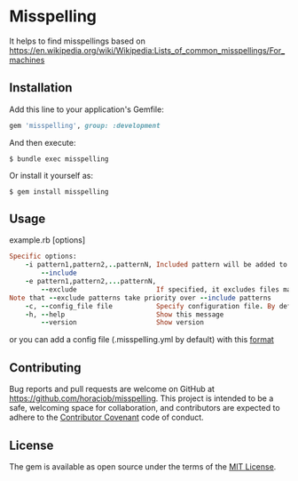 
# Misspelling
It helps to find misspellings based on https://en.wikipedia.org/wiki/Wikipedia:Lists_of_common_misspellings/For_machines

## Installation

Add this line to your application's Gemfile:

```ruby
gem 'misspelling', group: :development
```

And then execute:

    $ bundle exec misspelling

Or install it yourself as:

    $ gem install misspelling

## Usage

example.rb [options]

```ruby
Specific options:
    -i pattern1,pattern2,..patternN, Included pattern will be added to paths
        --include
    -e pattern1,pattern2,...patternN,
        --exclude                    If specified, it excludes files matching the given filename pattern from the search.
Note that --exclude patterns take priority over --include patterns
    -c, --config_file file           Specify configuration file. By default will look for .misspelling.yml
    -h, --help                       Show this message
        --version                    Show version
```
or you can add a config file (.misspelling.yml by default) with this [format](https://github.com/horaciob/misspelling/blob/master/config/misspelling.yml)

## Contributing

Bug reports and pull requests are welcome on GitHub at https://github.com/horaciob/misspelling.
This project is intended to be a safe, welcoming space for collaboration, and contributors are expected to adhere to the [Contributor Covenant](http://contributor-covenant.org) code of conduct.


## License

The gem is available as open source under the terms of the [MIT License](http://opensource.org/licenses/MIT).

